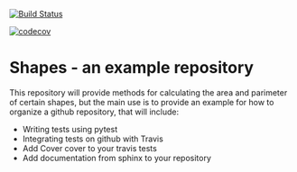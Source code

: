 [![Build Status](https://travis-ci.org/sukanyasasmal/shapes-tutorial.svg?branch=master)](https://travis-ci.org/sukanyasasmal/shapes-tutorial)

[![codecov](https://codecov.io/gh/sukanyasasmal/shapes-tutorial/branch/master/graph/badge.svg)](https://codecov.io/gh/sukanyasasmal/shapes-tutorial)

# Shapes - an example repository

This repository will provide methods for calculating the area and parimeter of certain shapes, but the main use
is to provide an example for how to organize a github repository, that will include:

* Writing tests using pytest
* Integrating tests on github with Travis
* Add Cover cover to your travis tests
* Add documentation from sphinx to your repository


